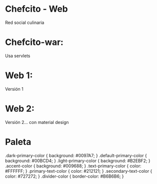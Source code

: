 # Chefcito - Web
Red social culinaria

# Chefcito-war:
Usa servlets

# Web 1: 
Versión 1

# Web 2: 
Versión 2... con material design

# Paleta
.dark-primary-color    { background: #0097A7; }
.default-primary-color { background: #00BCD4; }
.light-primary-color   { background: #B2EBF2; }
.accent-color          { background: #009688; }
.text-primary-color    { color: #FFFFFF; }
.primary-text-color    { color: #212121; }
.secondary-text-color  { color: #727272; }
.divider-color         { border-color: #B6B6B6; }
